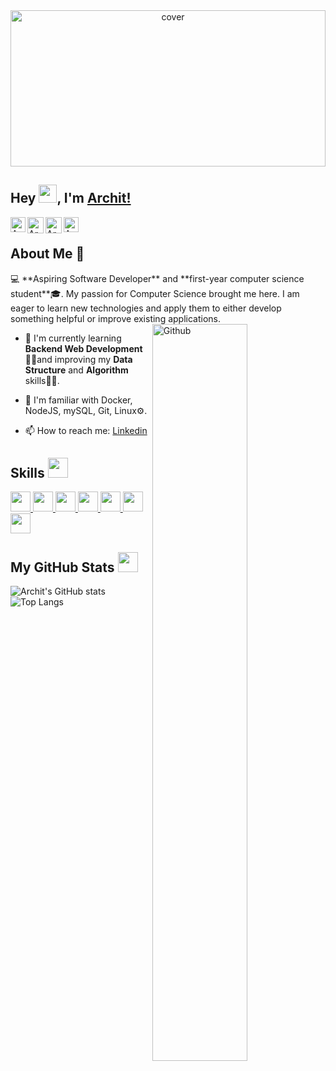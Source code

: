 <div align="center">
<img width="100%" height = "250px" src="https://cdn.pixabay.com/photo/2018/01/14/23/12/nature-3082832_1280.jpg" alt="cover" />
</div>

## Hey <img src="https://github.com/TheDudeThatCode/TheDudeThatCode/blob/master/Assets/Hi.gif" width="29px">, I'm [Archit!](https://iarchitsharma.github.io/) 

<a href="https://www.linkedin.com/in/iarchitsharma/">
    <img align="left" alt="Archit Sharma | Linkedin" width="24px" src="https://iarchitsharma.github.io/iArchitSharma/Assets/Linkedin.svg" />
  </a> &nbsp;&nbsp;
<a href="https://twitter.com/iarchitsharma">
    <img align="left" alt="Archit Sharma | Twitter" width="26px" src="https://iarchitsharma.github.io/iArchitSharma/Assets/Twitter.svg" />
  </a> &nbsp;&nbsp;
<a href="mailto:archits@duck.com">
    <img align="left" alt="Archit Sharma | Gmail" width="26px" src="https://iarchitsharma.github.io/iArchitSharma/Assets/Gmail.svg" />
  </a> &nbsp;&nbsp;
<a href="https://leetcode.com/iArchitSharma/">
    <img align="left" alt="Archit Sharma | Leetcode" width="24px" src="https://iarchitsharma.github.io/iArchitSharma/Assets/leetcode.png" />
  </a>

<br />

<h2> About Me 👨‍</h2>
💻 **Aspiring Software Developer** and **first-year computer science student**🎓. My passion for Computer Science brought me here. I am eager to learn new technologies and apply them to either develop something helpful or improve existing applications.
  
  
<img width="55%" align="right" alt="Github" src="https://raw.githubusercontent.com/onimur/.github/master/.resources/git-header.svg" />

-  🔭 I'm currently learning **Backend Web Development** 🙋‍♂️and improving my **Data Structure** and **Algorithm** skills👨‍💻.
  
-  🌱 I'm familiar with Docker, NodeJS, mySQL, Git, Linux⚙️.
  
-  📫 How to reach me: [Linkedin](https://www.linkedin.com/in/iArchitSharma/) 


<h2> Skills <img src = "https://media2.giphy.com/media/QssGEmpkyEOhBCb7e1/giphy.gif?cid=ecf05e47a0n3gi1bfqntqmob8g9aid1oyj2wr3ds3mg700bl&rid=giphy.gif" width = 32px> </h2>
<a href= https://github.com/https://github.com/iArchitSharma?tab=repositories&q=&type=&language=javascript&sort= > <img width ='32px' src ='https://raw.githubusercontent.com/rahulbanerjee26/githubAboutMeGenerator/main/icons/javascript.svg'> </a>
<a href= https://github.com/https://github.com/iArchitSharma?tab=repositories&q=&type=&language=c&sort= > <img width ='32px' src ='https://raw.githubusercontent.com/rahulbanerjee26/githubAboutMeGenerator/main/icons/c.svg'> </a>
<a href= https://github.com/https://github.com/iArchitSharma?tab=repositories&q=&type=&language=java&sort= > <img width ='32px' src ='https://raw.githubusercontent.com/rahulbanerjee26/githubAboutMeGenerator/main/icons/java.svg'> </a>
<a href= https://github.com/https://github.com/iArchitSharma?tab=repositories&q=&type=&language=nodejs&sort= > <img width ='32px' src ='https://raw.githubusercontent.com/rahulbanerjee26/githubAboutMeGenerator/main/icons/nodejs.svg'> </a>
<a href= https://github.com/https://github.com/iArchitSharma?tab=repositories&q=&type=&language=docker&sort= > <img width ='32px' src ='https://raw.githubusercontent.com/rahulbanerjee26/githubAboutMeGenerator/main/icons/docker.svg'> </a>
<a href= https://github.com/https://github.com/iArchitSharma?tab=repositories&q=&type=&language=mysql&sort= > <img width ='32px' src ='https://raw.githubusercontent.com/rahulbanerjee26/githubAboutMeGenerator/main/icons/mysql.svg'> </a>
<a href= https://github.com/https://github.com/iArchitSharma?tab=repositories&q=&type=&language=reactjs&sort= > <img width ='32px' src ='https://raw.githubusercontent.com/rahulbanerjee26/githubAboutMeGenerator/main/icons/reactjs.svg'> </a>
<br>


<h2> My GitHub Stats <img src='https://media1.giphy.com/media/du3J3cXyzhj75IOgvA/giphy.gif?cid=ecf05e47x2g034i9pzwtzzsd3xgg2w9nr94t4tflbbgo3008&rid=giphy.gif' width='32px'> </h2>

![Archit's GitHub stats](https://github-readme-stats.vercel.app/api?username=iArchitSharma&count_private=true&show_icons=true&theme=tokyonight)
![Top Langs](https://github-readme-stats.vercel.app/api/top-langs/?username=iArchitSharma&layout=compact&theme=tokyonight)
